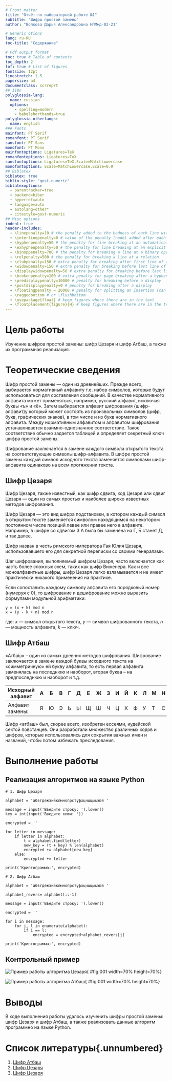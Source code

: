 ```yaml
---
# Front matter
title: "Отчёт по лабораторной работе №1"
subtitle: "Шифры простой замены"
author: "Волкова Дарья Александровна НПМмд-02-21"

# Generic otions
lang: ru-RU
toc-title: "Содержание"

# Pdf output format
toc: true # Table of contents
toc_depth: 2
lof: true # List of figures
fontsize: 12pt
linestretch: 1.5
papersize: a4
documentclass: scrreprt
## I18n
polyglossia-lang:
  name: russian
  options:
	- spelling=modern
	- babelshorthands=true
polyglossia-otherlangs:
  name: english
### Fonts
mainfont: PT Serif
romanfont: PT Serif
sansfont: PT Sans
monofont: PT Mono
mainfontoptions: Ligatures=TeX
romanfontoptions: Ligatures=TeX
sansfontoptions: Ligatures=TeX,Scale=MatchLowercase
monofontoptions: Scale=MatchLowercase,Scale=0.9
## Biblatex
biblatex: true
biblio-style: "gost-numeric"
biblatexoptions:
  - parentracker=true
  - backend=biber
  - hyperref=auto
  - language=auto
  - autolang=other*
  - citestyle=gost-numeric
## Misc options
indent: true
header-includes:
  - \linepenalty=10 # the penalty added to the badness of each line within a paragraph (no associated penalty node) Increasing the value makes tex try to have fewer lines in the paragraph.
  - \interlinepenalty=0 # value of the penalty (node) added after each line of a paragraph.
  - \hyphenpenalty=50 # the penalty for line breaking at an automatically inserted hyphen
  - \exhyphenpenalty=50 # the penalty for line breaking at an explicit hyphen
  - \binoppenalty=700 # the penalty for breaking a line at a binary operator
  - \relpenalty=500 # the penalty for breaking a line at a relation
  - \clubpenalty=150 # extra penalty for breaking after first line of a paragraph
  - \widowpenalty=150 # extra penalty for breaking before last line of a paragraph
  - \displaywidowpenalty=50 # extra penalty for breaking before last line before a display math
  - \brokenpenalty=100 # extra penalty for page breaking after a hyphenated line
  - \predisplaypenalty=10000 # penalty for breaking before a display
  - \postdisplaypenalty=0 # penalty for breaking after a display
  - \floatingpenalty = 20000 # penalty for splitting an insertion (can only be split footnote in standard LaTeX)
  - \raggedbottom # or \flushbottom
  - \usepackage{float} # keep figures where there are in the text
  - \floatplacement{figure}{H} # keep figures where there are in the text
---
```


# Цель работы

Изучение шифров простой замены: шифр Цезаря и шифр Атбаш, а также их программная реализация.

# Теоретические сведения

Шифр простой замены — один из древнейших. Прежде всего, выбирается нормативный алфавиту т.е. набор символов, которые будут использоваться для составления сообщений. В качестве нормативного алфавита может применяться, например, русский алфавит, исключая буквы «ъ» и «ё». Затем выбирается алфавит шифрования {шифр-алфавит)у который может состоять из произвольных символов (цифр, букв, графических знаков), в том числе и из букв нормативного алфавита. Между нормативным алфавитом и алфавитом шифрования устанавливается взаимно-однозначное соответствие. Такое соответствие обычно задается таблицей и определяет секретный ключ шифра простой замены.

Шифрование заключается в замене каждого символа открытого текста на соответствующие символы шифр-алфавита. В шифре простой замены каждый символ исходного текста заменяется символами шифр-алфавита одинаково на всем протяжении текста.

## Шифр Цезаря

Шифр Цезаря, также известный, как шифр сдвига, код Цезаря или сдвиг Цезаря — один из самых простых и наиболее широко известных методов шифрования.

Шифр Цезаря — это вид шифра подстановки, в котором каждый символ в открытом тексте заменяется символом находящимся на некотором постоянном числе позиций левее или правее него в алфавите. Например, в шифре со сдвигом 3 А была бы заменена на Г, Б станет Д, и так далее.

Шифр назван в честь римского императора Гая Юлия Цезаря, использовавшего его для секретной переписки со своими генералами.

Шаг шифрования, выполняемый шифром Цезаря, часто включается как часть более сложных схем, таких как шифр Виженера. Как и все моноалфавитные шифры, шифр Цезаря легко взламывается и не имеет практически никакого применения на практике.

Если сопоставить каждому символу алфавита его порядковый номер (нумеруя с 0), то шифрование и дешифрование можно выразить формулами модульной арифметики:

```
y = (x + k) mod n
x = (y - k + n) mod n
```
где: *x* — символ открытого текста, *y* — символ шифрованного текста, *n* — мощность алфавита, *k* — ключ.

## Шифр Атбаш

«Атба́ш» – один из самых древних методов шифрования. Шифрование заключается в замене каждой буквы исходного текста на «симметричную» ей букву алфавита, то есть первая алфавита заменялась на последнюю и наоборот, вторая буква – на предпоследнюю и наоборот и т.д.

|Исходный алфавит |А|Б|В|Г|Д|Е|Ж|З|И|Й|К|Л|М|Н|О|П|Р|С|Т|У|Ф|Х|Ц|Ч|Ш|Щ|Ы|Ь|Э|Ю|Я|
|-----------------|-|-|-|-|-|-|-|-|-|-|-|-|-|-|-|-|-|-|-|-|-|-|-|-|-|-|-|-|-|-|-|
|Алфавит замены:  |Я|Ю|Э|Ь|Ы|Щ|Ш|Ч|Ц|Х|Ф|У|Т|С|Р|П|О|Н|М|Л|К|Й|И|З|Ж|Е|Д|Г|В|Б|А|

Шифр «атбаш» был, скорее всего, изобретен ессеями, иудейской сектой повстанцев. Они разработали множество различных кодов и шифров, которые использовались для сокрытия важных имен и названий, чтобы потом избежать преследования.

# Выполнение работы

## Реализация алгоритмов на языке Python

```
# 1. Шифр Цезаря

alphabet = 'абвгдежзийклмнопрстуфхцчшщыьэюя '

message = input('Введите строку: ').lower()
key = int(input('Введите ключ: '))

encrypted = ''

for letter in message:
    if letter in alphabet:
        t = alphabet.find(letter)
        new_key = (t + key) % len(alphabet)
        encrypted += alphabet[new_key]
    else:
        encrypted += letter

print('Криптограмма:', encrypted)

# 2. Шифр Атбаш

alphabet = 'абвгдежзийклмнопрстуфхцчшщыьэюя '

alphabet_revers= alphabet[::-1]

message = input('Введите строку: ').lower()

encrypted = ''

for i in message:
    for j, l in enumerate(alphabet):
        if i == l:
            encrypted = encrypted+alphabet_revers[j]
            
print('Криптограмма:', encrypted)

```

## Контрольный пример

![Пример работы алгоритма Цезаря](https://github.com/volkk3/Mathematical-foundations-of-information-protection-and-information-security/blob/main/Lab01/screen/png01_1.PNG){ #fig:001 width=70% height=70%}

![Пример работы алгоритма Атбаш](https://github.com/volkk3/Mathematical-foundations-of-information-protection-and-information-security/blob/main/Lab01/screen/png01_2.PNG){ #fig:001 width=70% height=70%}

# Выводы

В ходе выполнения работы удалось изученить шифры простой замены: шифр Цезаря и шифр Атбаш, а также реализовать данные алгоритм программно на языке Python.


# Список литературы{.unnumbered}

1. [Шифр Атбаш](http://kriptografea.narod.ru/atbash.html)
2. [Шифр Цезаря](https://barzunov.ru/2019/10/caesar_cipher/)
3. [Шифр Цезаря](http://kriptografea.narod.ru/chezar.html)
